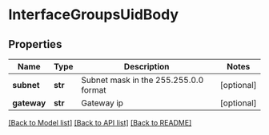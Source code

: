 # InterfaceGroupsUidBody

## Properties
Name | Type | Description | Notes
------------ | ------------- | ------------- | -------------
**subnet** | **str** | Subnet mask in the 255.255.0.0 format | [optional] 
**gateway** | **str** | Gateway ip | [optional] 

[[Back to Model list]](../README.md#documentation-for-models) [[Back to API list]](../README.md#documentation-for-api-endpoints) [[Back to README]](../README.md)

